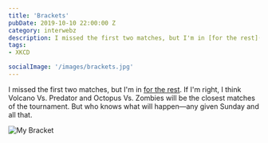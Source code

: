 ```yaml
---
title: 'Brackets'
pubDate: 2019-10-10 22:00:00 Z
category: interwebz
description: I missed the first two matches, but I'm in [for the rest](https://twitter.com/xkcdbracket). If I'm right, I think Volcano Vs. Predator and Octopus Vs. Zombies will be the closest matches of the tournament. But who knows what will happen—any given Sunday and all that.
tags:
- XKCD

socialImage: '/images/brackets.jpg'
---
```


I missed the first two matches, but I'm in [for the rest](https://twitter.com/xkcdbracket). If I'm right, I think Volcano Vs. Predator and Octopus Vs. Zombies will be the closest matches of the tournament. But who knows what will happen—any given Sunday and all that.

![My Bracket](/images/bracket.jpg)